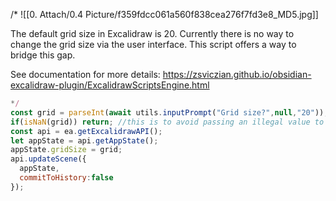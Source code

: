 /*
![[0. Attach/0.4 Picture/f359fdcc061a560f838cea276f7fd3e8_MD5.jpg]]

The default grid size in Excalidraw is 20. Currently there is no way to change the grid size via the user interface. This script offers a way to bridge this gap.

See documentation for more details:
https://zsviczian.github.io/obsidian-excalidraw-plugin/ExcalidrawScriptsEngine.html

```javascript
*/
const grid = parseInt(await utils.inputPrompt("Grid size?",null,"20"));
if(isNaN(grid)) return; //this is to avoid passing an illegal value to Excalidraw
const api = ea.getExcalidrawAPI();
let appState = api.getAppState();
appState.gridSize = grid;
api.updateScene({
  appState,
  commitToHistory:false
});